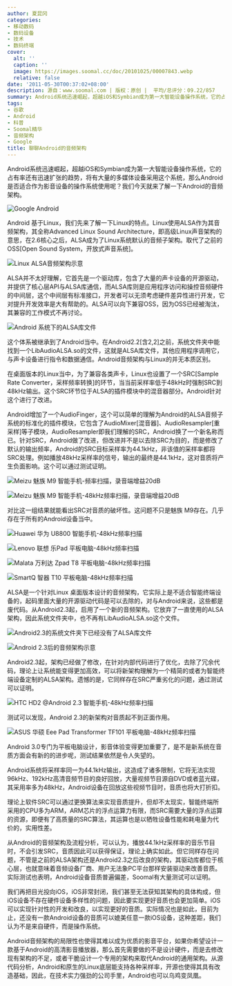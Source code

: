 ```yaml
---
author: 夏昆冈
categories:
- 移动数码
- 数码设备
- 技术
- 数码终端
cover:
  alt: ''
  caption: ''
  image: https://images.soomal.cc/doc/20101025/00007843.webp
  relative: false
date: '2011-05-30T00:37:02+08:00'
description: 源自：www.soomal.com | 版权：原创 |  平均/总评分：09.22/857
summary: Android系统迅速崛起，超越iOS和Symbian成为第一大智能设备操作系统，它的占有率还有迅速扩张的趋势，将有大量的多媒体设备采用这个系统，那么Android是否适合作为影音设备的操作系统使用呢？我们今天就来了解一下Android的音频架构。
tags:
- 谷歌
- Android
- 科普
- Soomal精华
- 音频架构
- Google
title: 聊聊Android的音频架构
---
```


Android系统迅速崛起，超越iOS和Symbian成为第一大智能设备操作系统，它的占有率还有迅速扩张的趋势，将有大量的多媒体设备采用这个系统，那么Android是否适合作为影音设备的操作系统使用呢？我们今天就来了解一下Android的音频架构。



![Google Android](https://images.soomal.cc/doc/20101025/00007843.webp)



Android 基于Linux，我们先来了解一下Linux的特点。Linux使用ALSA作为其音频架构，其全称Advanced Linux Sound Architecture，即高级Linux声音架构的意思，在2.6核心之后，ALSA成为了Linux系统默认的音频子架构。取代了之前的OSS[Open Sound System，开放式声音系统]。



![Linux ALSA音频架构示意](https://images.soomal.cc/doc/20110523/00011015.webp)



ALSA并不太好理解，它首先是一个驱动库，包含了大量的声卡设备的开源驱动，并提供了核心层API与ALSA库通信，而ALSA库则是应用程序访问和操控音频硬件的中间层，这个中间层有标准接口，开发者可以无须考虑硬件差异性进行开发，它对提升开发效率是大有帮助的。ALSA可以向下兼容OSS，因为OSS已经被淘汰，其兼容的工作模式不再讨论。



![Android 系统下的ALSA库文件](https://images.soomal.cc/doc/20110524/00011016.webp)



这个体系被继承到了Android当中。在Android2.2[含2,2]之前，系统文件夹中能找到一个LibAudioALSA.so的文件，这就是ALSA库文件，其他应用程序调用它，与声卡设备进行指令和数据通信。Android音频架构与Linux的并无本质区别。



在桌面版本的Linux当中，为了兼容各类声卡，Linux也设置了一个SRC[Sample Rate Converter，采样频率转换]的环节，当当前采样率低于48kHz时强制SRC到48kHz输出。这个SRC环节位于ALSA的插件模块中的混音器部分。Android针对这个进行了改进。



Android增加了一个AudioFinger，这个可以简单的理解为Android的ALSA音频子系统的标准化的插件模块，它包含了AudioMixer[混音器]、AudioResampler[重采样]等子模块，AudioResampler即我们理解的SRC，Android换了一个新名称而已。针对SRC，Android做了改进，但改进并不是以去除SRC为目的，而是修改了默认的输出频率，Android的SRC目标采样率为44.1kHz，非该值的采样率都将SRC处理。例如播放48kHz采样率的信号，输出的最终是44.1kHz，这对音质将产生负面影响。这个可以通过测试证明。



![Meizu 魅族 M9 智能手机-频率扫描，录音端增益20dB](https://images.soomal.cc/doc/20101221/00008842.webp)



![Meizu 魅族 M9 智能手机-48kHz频率扫描，录音端增益20dB](https://images.soomal.cc/doc/20101221/00008844.webp)



对比这一组结果就能看出SRC对音质的破坏性。这问题不只是魅族 M9存在。几乎存在于所有的Android设备当中。



![Huawei 华为 U8800 智能手机-48kHz频率扫描](https://images.soomal.cc/doc/20110520/00010948.webp)



![Lenovo 联想 乐Pad 平板电脑-48kHz频率扫描](https://images.soomal.cc/doc/20110520/00010949.webp)



![Malata 万利达 Zpad T8 平板电脑-48kHz频率扫描](https://images.soomal.cc/doc/20110530/00011163.webp)



![SmartQ 智器 T10 平板电脑-48kHz频率扫描](https://images.soomal.cc/doc/20110530/00011162.webp)



ALSA是一个针对Linux 桌面版本设计的音频架构，它实际上是不适合智能终端设备的，起码里面大量的开源驱动代码是可以去除的，对与Android来说，这些都是废代码。从Android2.3起，启用了一个新的音频架构。它放弃了一直使用的ALSA架构，因此系统文件夹中，也不再有LibAudioALSA.so这个文件。



![Android2.3的系统文件夹下已经没有了ALSA库文件](https://images.soomal.cc/doc/20110524/00011019.webp)



![Android 2.3后的音频架构示意](https://images.soomal.cc/doc/20110524/00011017.webp)



Android2.3起，架构已经做了修改，在针对内部代码进行了优化，去除了冗余代码，理论上让系统能变得更加高效，可以将新架构理解为一个精简的或者为智能终端设备定制的ALSA架构。遗憾的是，它同样存在SRC严重劣化的问题，通过测试可以证明。



![HTC HD2 @Android 2.3 智能手机-48kHz频率扫描](https://images.soomal.cc/doc/20110520/00010950.webp)



测试可以发现，Android 2.3的新架构对音质起不到正面作用。



![ASUS 华硕 Eee Pad Transformer TF101 平板电脑-48kHz频率扫描](https://images.soomal.cc/doc/20110520/00010951.webp)



Android 3.0专门为平板电脑设计，影音体验变得更加重要了，是不是新系统在音质方面会有新的的进步呢，测试结果依然是令人失望的。



Android系统将采样率同一为44.1kHz输出，这造成了诸多限制，它将无法实现96kHz、192kHz高清音频节目的良好回放，大量视频节目源自DVD或者蓝光碟，其采用率多为48kHz，Android设备在回放这些视频节目时，音质也将大打折扣。



理论上软件SRC可以通过更换算法来实现音质提升，但却不太现实，智能终端所采用的CPU多为ARM，ARM芯片的浮点运算力有限，而SRC需要大量的浮点运算的资源，即便有了高质量的SRC算法，其运算也是以牺牲设备性能和耗电量为代价的，实用性差。



从Android的音频架构及流程分析，可以认为，播放44.1kHz采样率的音乐节目时，不会引发SRC，音质因此可以获得保证，理论上确实如此。但它同样存在问题，不管是之前的ALSA架构还是Android2.3之后改良的架构，其驱动库都位于核心层，也就意味着音频设备厂商、用户无法象PC平台那样安装驱动来改善音质。实际测试也表明，Android设备音质普遍偏差，Soomal有大量测试可以证明。



我们再把目光投向iOS，iOS非常封闭，我们甚至无法获知其架构的具体构成，但iOS设备不存在硬件设备多样性的问题，因此要实现更好音质也会更加简单。iOS可以实现针对性的开发和改良，以实现更好的音质。实际情况也是如此，目前为止，还没有一款Android设备的音质可以媲美任意一款iOS设备，这种差距，我们认为不是来自硬件，而是操作系统。



Android音频架构的局限性也使得其难以成为优质的影音平台，如果你希望设计一款基于Android的高清影音播放器，那么首先需要做的不是设计硬件，而是去修改现有架构的不足，或者干脆设计一个专用的架构来取代Android的通用架构。从源代码分析，Android和原生的Linux底层能支持各种采样率，开源也使得其具有改造基础，因此，在技术实力强劲的公司手里，Android也可以乌鸡变凤凰。
